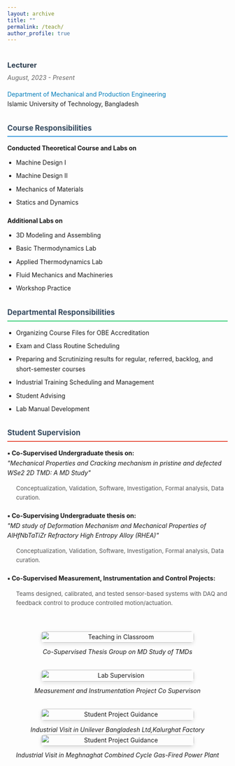 ```yaml
---
layout: archive
title: ""
permalink: /teach/
author_profile: true
---
```

<!-- Serving as a <strong>Lecturer</strong> in the <em> Department of Mechanical and Production Engineering</em>, IUT since August 2023.  -->
<div class="teaching-container" style="display: flex; gap: 40px; flex-wrap: wrap; align-items: flex-start;">
  <!-- Left Column - Teaching Details -->
  <div class="left-column" style="flex: 1; min-width: 300px;">
    <div class="teaching-position" style="margin-bottom: 30px;">
      <h3 style="color: #2c3e50; margin-bottom: 5px;">Lecturer</h3>
      <p style="color: #666; margin: 0 0 15px 0; font-style: italic;">August, 2023 - Present</p>
      <p style="margin: 0 0 20px 0;">
        <!-- <strong>Department of Mechanical and Production Engineering</strong><br> -->
        <a href="https://mpe.iutoic-dhaka.edu/" target="_blank" style="color: #007cba; text-decoration: none;">
          Department of Mechanical and Production Engineering
        </a><br>
        Islamic University of Technology, Bangladesh
      </p>
    </div>
    <!-- Course Responsibilities -->
    <div class="responsibility-section" style="margin-bottom: 30px;">
      <h4 style="color: #34495e; border-bottom: 2px solid #3498db; padding-bottom: 5px; margin-bottom: 15px;">
        Course Responsibilities
      </h4>
      <p style="margin-bottom: 10px;"><strong>Conducted Theoretical Course and Labs on</strong></p>
      <ul style="padding-left: 20px; margin-bottom: 20px;">
        <li>Machine Design I</li>
        <li>Machine Design II</li>
        <li>Mechanics of Materials</li>
        <li>Statics and Dynamics</li>
      </ul>
      <p style="margin-bottom: 10px;"><strong>Additional Labs on</strong></p>
      <ul style="padding-left: 20px;">
        <li>3D Modeling and Assembling</li>
        <li>Basic Thermodynamics Lab</li>
        <li>Applied Thermodynamics Lab</li>
        <li>Fluid Mechanics and Machineries</li>
        <li>Workshop Practice</li>
      </ul>
    </div>
    <!-- Departmental Responsibilities -->
    <div class="responsibility-section" style="margin-bottom: 30px;">
      <h4 style="color: #34495e; border-bottom: 2px solid #2ecc71; padding-bottom: 5px; margin-bottom: 15px;">
        Departmental Responsibilities
      </h4>
      <ul style="padding-left: 20px;">
        <li>Organizing Course Files for OBE Accreditation</li>
        <li>Exam and Class Routine Scheduling</li>
        <li>Preparing and Scrutinizing results for regular, referred, backlog, and short-semester courses</li>
        <li>Industrial Training Scheduling and Management</li>
        <li>Student Advising</li>
        <li>Lab Manual Development</li>
      </ul>
    </div>
    <!-- Student Supervision -->
    <div class="responsibility-section">
      <h4 style="color: #34495e; border-bottom: 2px solid #e74c3c; padding-bottom: 5px; margin-bottom: 15px;">
        Student Supervision
      </h4>
      <div style="margin-bottom: 20px;">
        <p style="margin-bottom: 8px;"><strong>▪ Co-Supervised Undergraduate thesis on:</strong><br>
        <em>"Mechanical Properties and Cracking mechanism in pristine and defected WSe2 2D TMD: A MD Study"</em></p>
        <p style="color: #555; font-size: 0.95em; margin-left: 20px;">
          Conceptualization, Validation, Software, Investigation, Formal analysis, Data curation.
        </p>
      </div>
      <div style="margin-bottom: 20px;">
        <p style="margin-bottom: 8px;"><strong>▪ Co-Supervising Undergraduate thesis on:</strong><br>
        <em>"MD study of Deformation Mechanism and Mechanical Properties of AlHfNbTaTiZr Refractory High Entropy Alloy (RHEA)"</em></p>
        <p style="color: #555; font-size: 0.95em; margin-left: 20px;">
          Conceptualization, Validation, Software, Investigation, Formal analysis, Data curation.
        </p>
      </div>
      <div>
        <p style="margin-bottom: 8px;"><strong>▪ Co-Supervised Measurement, Instrumentation and Control Projects:</strong></p>
        <p style="color: #555; font-size: 0.95em; margin-left: 20px;">
          Teams designed, calibrated, and tested sensor-based systems with DAQ and feedback control to produce controlled motion/actuation.
        </p>
      </div>
    </div>

  </div>

  <!-- Right Column - Images -->
  <div class="right-column" style="flex: 1; min-width: 300px;">
    <!-- Image 1 -->
    <div class="image-item" style="margin-bottom: 30px;">
      <figure style="margin: 0; text-align: center;">
        <img src="{{ site.baseurl }}/assets/images/teach/thesis.jpg" alt="Teaching in Classroom" style="width: 100%; max-width: 350px; border-radius: 8px; box-shadow: 0 4px 8px rgba(0,0,0,0.1);">
        <figcaption style="text-align: center; font-style: italic; margin-top: 10px;">
          Co-Supervised Thesis Group on MD Study of TMDs
        </figcaption>
      </figure>
    </div>
    <!-- Image 2 -->
    <div class="image-item" style="margin-bottom: 30px;">
      <figure style="margin: 0; text-align: center;">
        <img src="{{ site.baseurl }}/assets/images/teach/mic.jpg" alt="Lab Supervision" style="width: 100%; max-width: 350px; border-radius: 8px; box-shadow: 0 4px 8px rgba(0,0,0,0.1);">
        <figcaption style="text-align: center; font-style: italic; margin-top: 10px;">
          Measurement and Instrumentation Project Co Supervison
        </figcaption>
      </figure>
    </div>
    <!-- Image 3 -->
    <div class="image-item">
      <figure style="margin: 0; text-align: center;">
        <img src="{{ site.baseurl }}/assets/images/teach/ul.jpg" alt="Student Project Guidance" style="width: 100%; max-width: 350px; border-radius: 8px; box-shadow: 0 4px 8px rgba(0,0,0,0.1);">
        <figcaption style="text-align: center; font-style: italic; margin-top: 10px;">
          Industrial Visit in Unilever Bangladesh Ltd,Kalurghat Factory
        </figcaption>
      </figure>
    </div>
    <!-- Image 4 -->
    <div class="image-item">
      <figure style="margin: 0; text-align: center;">
        <img src="{{ site.baseurl }}/assets/images/teach/meghna.jpg" alt="Student Project Guidance" style="width: 100%; max-width: 350px; border-radius: 8px; box-shadow: 0 4px 8px rgba(0,0,0,0.1);">
        <figcaption style="text-align: center; font-style: italic; margin-top: 10px;">
          Industrial Visit in Meghnaghat Combined Cycle Gas-Fired Power Plant
        </figcaption>
      </figure>
    </div>

  </div>

</div>

<style>
.teaching-container {
  line-height: 1.6;
}

.responsibility-section h4 {
  font-size: 1.2em;
}

.responsibility-section ul {
  margin-top: 0;
}

.responsibility-section li {
  margin-bottom: 8px;
}

/* Responsive design */
@media (max-width: 768px) {
  .teaching-container {
    gap: 20px;
  }
  
  .left-column, .right-column {
    min-width: 100%;
  }
}
</style>

